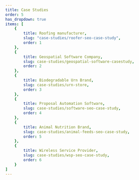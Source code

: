 ```yaml
---
title: Case Studies
order: 5
has_dropdown: true
items: [
    {
        title: Roofing manufacturer,
        slug: "case-studies/roofer-seo-case-study",
        order: 1
    },
    {
        title: Geospatial Software Company,
        slug: case-studies/geospatial-software-casestudy,
        order: 2
    },
    {
        title: Biodegradable Urn Brand,
        slug: case-studies/urn-store,
        order: 3
    },
    {
        title: Proposal Automation Software,
        slug: case-studies/software-seo-case-study,
        order: 4
    },
    {
        title: Animal Nutrition Brand,
        slug: case-studies/animal-feeds-seo-case-study,
        order: 5
    },
    {
        title: Wireless Service Provider,
        slug: case-studies/wsp-seo-case-study,
        order: 6
    }
]
---
```

